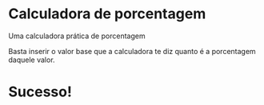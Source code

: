 # Calculadora de porcentagem
 Uma calculadora prática de porcentagem
 
 <p>Basta inserir o valor base que a calculadora te diz quanto é a porcentagem daquele valor.
 
 <h1>Sucesso!</h1>
